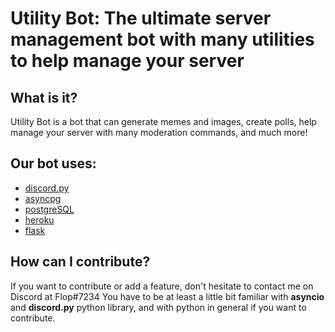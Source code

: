 # Utility Bot: The ultimate server management bot with many utilities to help manage your server 


## What is it?
Utility Bot is a bot that can generate memes and images, create polls, help manage your server with many moderation commands, and much more!

## Our bot uses:

- [discord.py](https://github.com/Rapptz/discord.py)
- [asyncpg](https://github.com/MagicStack/asyncpg)
- [postgreSQL](https://www.postgresql.org/)
- [heroku](https://dashboard.heroku.com/)
- [flask](https://github.com/pallets/flask)

## How can I contribute?

If you want to contribute or add a feature, don't hesitate to contact me on Discord at Flop#7234
You have to be at least a little bit familiar with **asyncio** and **discord.py** python library, 
and with python in general if you want to contribute.
